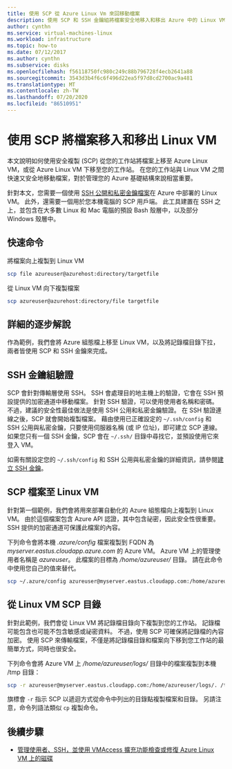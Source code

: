 ```yaml
---
title: 使用 SCP 從 Azure Linux Vm 來回移動檔案
description: 使用 SCP 和 SSH 金鑰組將檔案安全地移入和移出 Azure 中的 Linux VM。
author: cynthn
ms.service: virtual-machines-linux
ms.workload: infrastructure
ms.topic: how-to
ms.date: 07/12/2017
ms.author: cynthn
ms.subservice: disks
ms.openlocfilehash: f56118750fc980c249c88b796728f4ecb2641a88
ms.sourcegitcommit: 3543d3b4f6c6f496d22ea5f97d8cd2700ac9a481
ms.translationtype: MT
ms.contentlocale: zh-TW
ms.lasthandoff: 07/20/2020
ms.locfileid: "86510951"
---
```

# <a name="move-files-to-and-from-a-linux-vm-using-scp"></a>使用 SCP 將檔案移入和移出 Linux VM

本文說明如何使用安全複製 (SCP) 從您的工作站將檔案上移至 Azure Linux VM，或從 Azure Linux VM 下移至您的工作站。 在您的工作站與 Linux VM 之間快速又安全地移動檔案，對於管理您的 Azure 基礎結構來說相當重要。 

針對本文，您需要一個使用 [SSH 公開和私密金鑰檔案](mac-create-ssh-keys.md?toc=%2fazure%2fvirtual-machines%2flinux%2ftoc.json)在 Azure 中部署的 Linux VM。 此外，還需要一個用於您本機電腦的 SCP 用戶端。 此工具建置在 SSH 之上，並包含在大多數 Linux 和 Mac 電腦的預設 Bash 殼層中，以及部分 Windows 殼層中。

## <a name="quick-commands"></a>快速命令

將檔案向上複製到 Linux VM

```bash
scp file azureuser@azurehost:directory/targetfile
```

從 Linux VM 向下複製檔案

```bash
scp azureuser@azurehost:directory/file targetfile
```

## <a name="detailed-walkthrough"></a>詳細的逐步解說

作為範例，我們會將 Azure 組態檔上移至 Linux VM，以及將記錄檔目錄下拉，兩者皆使用 SCP 和 SSH 金鑰來完成。   

## <a name="ssh-key-pair-authentication"></a>SSH 金鑰組驗證

SCP 會針對傳輸層使用 SSH。 SSH 會處理目的地主機上的驗證，它會在 SSH 預設提供的加密通道中移動檔案。 針對 SSH 驗證，可以使用使用者名稱和密碼。 不過，建議的安全性最佳做法是使用 SSH 公用和私密金鑰驗證。 在 SSH 驗證連線之後，SCP 就會開始複製檔案。 藉由使用已正確設定的 `~/.ssh/config` 和 SSH 公用與私密金鑰，只要使用伺服器名稱 (或 IP 位址)，即可建立 SCP 連線。 如果您只有一個 SSH 金鑰，SCP 會在 `~/.ssh/` 目錄中尋找它，並預設使用它來登入 VM。

如需有關設定您的 `~/.ssh/config` 和 SSH 公用與私密金鑰的詳細資訊，請參閱[建立 SSH 金鑰](mac-create-ssh-keys.md?toc=%2fazure%2fvirtual-machines%2flinux%2ftoc.json)。

## <a name="scp-a-file-to-a-linux-vm"></a>SCP 檔案至 Linux VM

針對第一個範例，我們會將用來部署自動化的 Azure 組態檔向上複製到 Linux VM。 由於這個檔案包含 Azure API 認證，其中包含祕密，因此安全性很重要。 SSH 提供的加密通道可保護此檔案的內容。

下列命令會將本機 *.azure/config* 檔案複製到 FQDN 為 *myserver.eastus.cloudapp.azure.com* 的 Azure VM。 Azure VM 上的管理使用者名稱是 *azureuser*。 此檔案的目標為 */home/azureuser/* 目錄。 請在此命令中使用您自己的值來替代。

```bash
scp ~/.azure/config azureuser@myserver.eastus.cloudapp.com:/home/azureuser/config
```

## <a name="scp-a-directory-from-a-linux-vm"></a>從 Linux VM SCP 目錄

針對此範例，我們會從 Linux VM 將記錄檔目錄向下複製到您的工作站。 記錄檔可能包含也可能不包含敏感或祕密資料。 不過，使用 SCP 可確保將記錄檔的內容加密。 使用 SCP 來傳輸檔案，不僅是將記錄檔目錄和檔案向下移到您工作站的最簡單方式，同時也很安全。

下列命令會將 Azure VM 上 */home/azureuser/logs/* 目錄中的檔案複製到本機 /tmp 目錄：

```bash
scp -r azureuser@myserver.eastus.cloudapp.com:/home/azureuser/logs/. /tmp/
```

旗標會 `-r` 指示 SCP 以遞迴方式從命令中列出的目錄點複製檔案和目錄。  另請注意，命令列語法類似 `cp` 複製命令。

## <a name="next-steps"></a>後續步驟

* [管理使用者、SSH，並使用 VMAccess 擴充功能檢查或修復 Azure Linux VM 上的磁碟](../extensions/vmaccess.md?toc=/azure/virtual-machines/linux/toc.json)

